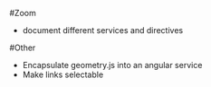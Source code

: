 #Zoom
- document different services and directives


#Other
- Encapsulate geometry.js into an angular service
- Make links selectable